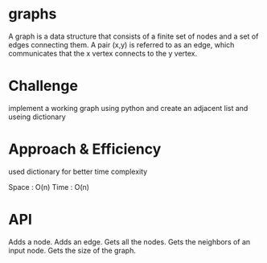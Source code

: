 # graphs
A graph is a  data structure that consists of a finite set of nodes  and a set of edges connecting them. A pair (x,y) is referred to as an edge, which communicates that the x vertex connects to the y vertex. 

# Challenge
implement a working graph using python and create an adjacent list and useing dictionary

# Approach & Efficiency
used dictionary for better time complexity

 Space : O(n) 
 Time : O(n)

# API
Adds a node.
Adds an edge.
Gets all the nodes.
Gets the neighbors of an input node.
Gets the size of the graph.